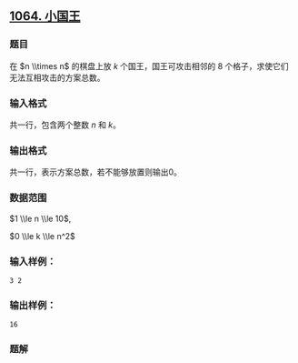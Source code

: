 ## [1064\. 小国王](https://www.acwing.com/problem/content/1066/)

### 题目

在 $n \\times n$ 的棋盘上放 $k$ 个国王，国王可攻击相邻的 $8$ 个格子，求使它们无法互相攻击的方案总数。

### 输入格式

共一行，包含两个整数 $n$ 和 $k$。

### 输出格式

共一行，表示方案总数，若不能够放置则输出$0$。

### 数据范围

$1 \\le n \\le 10$,

$0 \\le k \\le n^2$

### 输入样例：

```
3 2
```

### 输出样例：

```
16
```

### 题解

